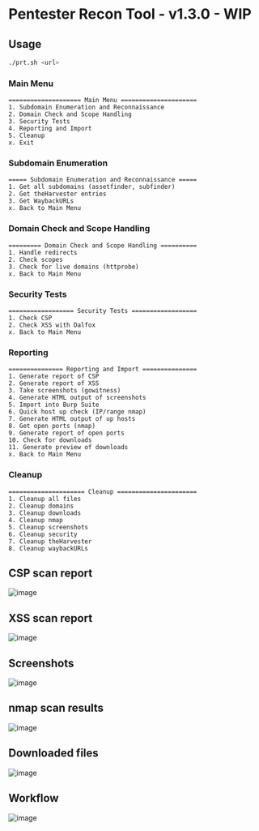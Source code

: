 # Pentester Recon Tool - v1.3.0 - WIP

## Usage
```bash
./prt.sh <url>
```

### Main Menu
```
==================== Main Menu =====================
1. Subdomain Enumeration and Reconnaissance
2. Domain Check and Scope Handling
3. Security Tests
4. Reporting and Import
5. Cleanup
x. Exit
```
### Subdomain Enumeration
```
===== Subdomain Enumeration and Reconnaissance =====
1. Get all subdomains (assetfinder, subfinder)
2. Get theHarvester entries
3. Get WaybackURLs
x. Back to Main Menu
```
### Domain Check and Scope Handling
```
========= Domain Check and Scope Handling ==========
1. Handle redirects
2. Check scopes
3. Check for live domains (httprobe)
x. Back to Main Menu
```
### Security Tests
```
================== Security Tests ==================
1. Check CSP
2. Check XSS with Dalfox
x. Back to Main Menu
```
### Reporting
```
=============== Reporting and Import ===============
1. Generate report of CSP
2. Generate report of XSS
3. Take screenshots (gowitness)
4. Generate HTML output of screenshots
5. Import into Burp Suite
6. Quick host up check (IP/range nmap)
7. Generate HTML output of up hosts
8. Get open ports (nmap)
9. Generate report of open ports
10. Check for downloads
11. Generate preview of downloads
x. Back to Main Menu
```
### Cleanup
```
===================== Cleanup ======================
1. Cleanup all files
2. Cleanup domains
3. Cleanup downloads
4. Cleanup nmap
5. Cleanup screenshots
6. Cleanup security
7. Cleanup theHarvester
8. Cleanup waybackURLs
```

## CSP scan report
![image](https://github.com/user-attachments/assets/d3e9643c-321e-42ff-a239-13f25f3cf0a1)

## XSS scan report
![image](https://github.com/user-attachments/assets/bd5d0d00-d5d5-451e-85ff-649c116cbd61)

## Screenshots
![image](https://github.com/user-attachments/assets/8f010c1f-cfdf-447e-8d75-d5810da4ee79)

## nmap scan results
![image](https://github.com/user-attachments/assets/02a1cc3a-cf03-4888-8820-b26bf42f8401)

## Downloaded files
![image](https://github.com/user-attachments/assets/d4a1d268-45b1-4f79-9d2e-a6c0ed5935c4)

## Workflow
![image](https://github.com/user-attachments/assets/2cae0dbb-ca35-4e21-b9ad-5a5e4af4e4b0)


